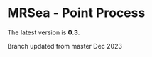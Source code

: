 
<!-- README.md is generated from README.Rmd. Please edit that file -->

# MRSea - Point Process


The latest version is **0.3**.

Branch updated from master Dec 2023



